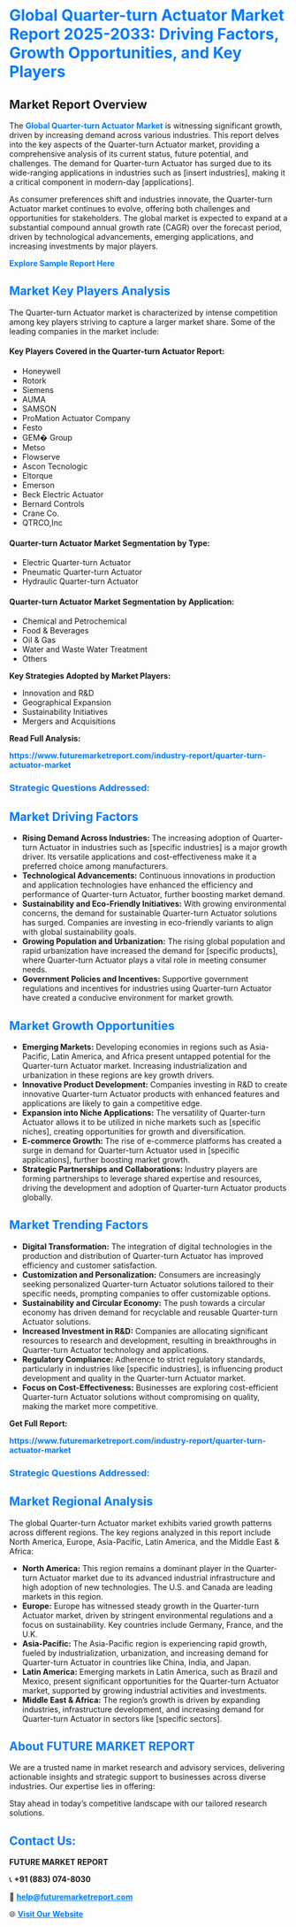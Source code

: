 <h1 style="color: #007BFF;">Global Quarter-turn Actuator Market Report 2025-2033: Driving Factors, Growth Opportunities, and Key Players</h1>

<section id="overview">
<h2>Market Report Overview</h2>
<p>The <a href="https://www.futuremarketreport.com/industry-report/quarter-turn-actuator-market" style="color: #007BFF; text-decoration: none;"><strong>Global Quarter-turn Actuator Market</strong></a> is witnessing significant growth, driven by increasing demand across various industries. This report delves into the key aspects of the Quarter-turn Actuator market, providing a comprehensive analysis of its current status, future potential, and challenges. The demand for Quarter-turn Actuator has surged due to its wide-ranging applications in industries such as [insert industries], making it a critical component in modern-day [applications].</p>
<p>As consumer preferences shift and industries innovate, the Quarter-turn Actuator market continues to evolve, offering both challenges and opportunities for stakeholders. The global market is expected to expand at a substantial compound annual growth rate (CAGR) over the forecast period, driven by technological advancements, emerging applications, and increasing investments by major players.</p>
</section>

<section id="overview">
<p><a href="https://www.futuremarketreport.com/request-sample/reportId=54902" style="color: #007BFF; text-decoration: none;"><strong>Explore Sample Report Here</strong></a></p>
</section>

<section id="key-players">
<h2 style="color: #007BFF;">Market Key Players Analysis</h2>
<p>The Quarter-turn Actuator market is characterized by intense competition among key players striving to capture a larger market share. Some of the leading companies in the market include:</p>
<h4>Key Players Covered in the Quarter-turn Actuator Report:</h4>
<ul><li>Honeywell</li><li>Rotork</li><li>Siemens</li><li>AUMA</li><li>SAMSON</li><li>ProMation Actuator Company</li><li>Festo</li><li>GEM� Group</li><li>Metso</li><li>Flowserve</li><li>Ascon Tecnologic</li><li>Eltorque</li><li>Emerson</li><li>Beck Electric Actuator</li><li>Bernard Controls</li><li>Crane Co.</li><li>QTRCO,Inc</li></ul>
<h4>Quarter-turn Actuator Market Segmentation by Type:</h4>
<ul><li>Electric Quarter-turn Actuator</li><li>Pneumatic Quarter-turn Actuator</li><li>Hydraulic Quarter-turn Actuator</li></ul>

<h4>Quarter-turn Actuator Market Segmentation by Application:</h4>
<ul><li>Chemical and Petrochemical</li><li>Food &amp; Beverages</li><li>Oil &amp; Gas</li><li>Water and Waste Water Treatment</li><li>Others</li></ul>
<p><strong>Key Strategies Adopted by Market Players:</strong></p>
<ul>
<li>Innovation and R&D</li>
<li>Geographical Expansion</li>
<li>Sustainability Initiatives</li>
<li>Mergers and Acquisitions</li>
</ul>
</section>

<section>
<p><strong>Read Full Analysis: </strong></p><a href="https://www.futuremarketreport.com/industry-report/quarter-turn-actuator-market" style="color: #007BFF; text-decoration: none;"><strong>https://www.futuremarketreport.com/industry-report/quarter-turn-actuator-market</strong></a>
<h3 style="color: #007BFF;">Strategic Questions Addressed:</h3>
</section>

<section id="driving-factors">
<h2 style="color: #007BFF;">Market Driving Factors</h2>
<ul>
<li><strong>Rising Demand Across Industries:</strong> The increasing adoption of Quarter-turn Actuator in industries such as [specific industries] is a major growth driver. Its versatile applications and cost-effectiveness make it a preferred choice among manufacturers.</li>
<li><strong>Technological Advancements:</strong> Continuous innovations in production and application technologies have enhanced the efficiency and performance of Quarter-turn Actuator, further boosting market demand.</li>
<li><strong>Sustainability and Eco-Friendly Initiatives:</strong> With growing environmental concerns, the demand for sustainable Quarter-turn Actuator solutions has surged. Companies are investing in eco-friendly variants to align with global sustainability goals.</li>
<li><strong>Growing Population and Urbanization:</strong> The rising global population and rapid urbanization have increased the demand for [specific products], where Quarter-turn Actuator plays a vital role in meeting consumer needs.</li>
<li><strong>Government Policies and Incentives:</strong> Supportive government regulations and incentives for industries using Quarter-turn Actuator have created a conducive environment for market growth.</li>
</ul>
</section>

<section id="growth-opportunities">
<h2 style="color: #007BFF;">Market Growth Opportunities</h2>
<ul>
<li><strong>Emerging Markets:</strong> Developing economies in regions such as Asia-Pacific, Latin America, and Africa present untapped potential for the Quarter-turn Actuator market. Increasing industrialization and urbanization in these regions are key growth drivers.</li>
<li><strong>Innovative Product Development:</strong> Companies investing in R&D to create innovative Quarter-turn Actuator products with enhanced features and applications are likely to gain a competitive edge.</li>
<li><strong>Expansion into Niche Applications:</strong> The versatility of Quarter-turn Actuator allows it to be utilized in niche markets such as [specific niches], creating opportunities for growth and diversification.</li>
<li><strong>E-commerce Growth:</strong> The rise of e-commerce platforms has created a surge in demand for Quarter-turn Actuator used in [specific applications], further boosting market growth.</li>
<li><strong>Strategic Partnerships and Collaborations:</strong> Industry players are forming partnerships to leverage shared expertise and resources, driving the development and adoption of Quarter-turn Actuator products globally.</li>
</ul>
</section>

<section id="trending-factors">
<h2 style="color: #007BFF;">Market Trending Factors</h2>
<ul>
<li><strong>Digital Transformation:</strong> The integration of digital technologies in the production and distribution of Quarter-turn Actuator has improved efficiency and customer satisfaction.</li>
<li><strong>Customization and Personalization:</strong> Consumers are increasingly seeking personalized Quarter-turn Actuator solutions tailored to their specific needs, prompting companies to offer customizable options.</li>
<li><strong>Sustainability and Circular Economy:</strong> The push towards a circular economy has driven demand for recyclable and reusable Quarter-turn Actuator solutions.</li>
<li><strong>Increased Investment in R&D:</strong> Companies are allocating significant resources to research and development, resulting in breakthroughs in Quarter-turn Actuator technology and applications.</li>
<li><strong>Regulatory Compliance:</strong> Adherence to strict regulatory standards, particularly in industries like [specific industries], is influencing product development and quality in the Quarter-turn Actuator market.</li>
<li><strong>Focus on Cost-Effectiveness:</strong> Businesses are exploring cost-efficient Quarter-turn Actuator solutions without compromising on quality, making the market more competitive.</li>
</ul>
</section>

<section>
<p><strong>Get Full Report: </strong></p><a href="https://www.futuremarketreport.com/industry-report/quarter-turn-actuator-market" style="color: #007BFF; text-decoration: none;"><strong>https://www.futuremarketreport.com/industry-report/quarter-turn-actuator-market</strong></a>
<h3 style="color: #007BFF;">Strategic Questions Addressed:</h3>
</section>


<section id="regional-analysis">
<h2 style="color: #007BFF;">Market Regional Analysis</h2>
<p>The global Quarter-turn Actuator market exhibits varied growth patterns across different regions. The key regions analyzed in this report include North America, Europe, Asia-Pacific, Latin America, and the Middle East & Africa:</p>
<ul>
<li><strong>North America:</strong> This region remains a dominant player in the Quarter-turn Actuator market due to its advanced industrial infrastructure and high adoption of new technologies. The U.S. and Canada are leading markets in this region.</li>
<li><strong>Europe:</strong> Europe has witnessed steady growth in the Quarter-turn Actuator market, driven by stringent environmental regulations and a focus on sustainability. Key countries include Germany, France, and the U.K.</li>
<li><strong>Asia-Pacific:</strong> The Asia-Pacific region is experiencing rapid growth, fueled by industrialization, urbanization, and increasing demand for Quarter-turn Actuator in countries like China, India, and Japan.</li>
<li><strong>Latin America:</strong> Emerging markets in Latin America, such as Brazil and Mexico, present significant opportunities for the Quarter-turn Actuator market, supported by growing industrial activities and investments.</li>
<li><strong>Middle East & Africa:</strong> The region’s growth is driven by expanding industries, infrastructure development, and increasing demand for Quarter-turn Actuator in sectors like [specific sectors].</li>
</ul>
</section>

<footer>
<h2 style="color: #007BFF;">About FUTURE MARKET REPORT</h2>
<p>We are a trusted name in market research and advisory services, delivering actionable insights and strategic support to businesses across diverse industries. Our expertise lies in offering:</p>

<p>Stay ahead in today’s competitive landscape with our tailored research solutions.</p>

<h2 style="color: #007BFF;">Contact Us:</h2>
<p><strong>FUTURE MARKET REPORT</strong></p>
<p>📞 <strong>+91 (883) 074-8030</strong></p>
<p>📧 <strong><a href="mailto:help@futuremarketreport.com" style="color: #007BFF;">help@futuremarketreport.com</a></strong></p>
<p>🌐 <strong><a href="https://www.futuremarketreport.com/" style="color: #007BFF;">Visit Our Website</a></strong></p>
</footer>